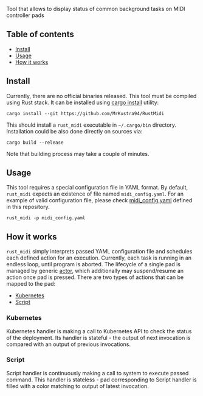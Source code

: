 Tool that allows to display status of common background tasks on MIDI controller pads

## Table of contents
- [Install](#install)
- [Usage](#usage)
- [How it works](#how-it-works)

## Install
Currently, there are no official binaries released. This tool must be compiled using Rust stack.
It can be installed using [cargo install](https://doc.rust-lang.org/cargo/commands/cargo-install.html) utility:
```shell
cargo install --git https://github.com/MrKustra94/RustMidi
```
This should install a `rust_midi` executable in `~/.cargo/bin` directory.
Installation could be also done directly on sources via:
```shell
cargo build --release
```
Note that building process may take a couple of minutes.

## Usage
This tool requires a special configuration file in YAML format.
By default, `rust_midi` expects an existence of file named `midi_config.yaml`.
For an example of valid configuration file, please check [midi_config.yaml](midi_config.yaml) defined in this repository.
```shell
rust_midi -p midi_config.yaml
```

## How it works
`rust_midi` simply interprets passed YAML configuration file and schedules each defined action for an execution.
Currently, each task is running in an endless loop, until program is aborted.
The lifecycle of a single pad is managed by generic [actor](src/worker/actor.rs), which additionally may suspend/resume an action once pad is pressed.
There are two types of actions that can be mapped to the pad:
- [Kubernetes](src/worker/k8s.rs)
- [Script](src/worker/script.rs)
### Kubernetes
Kubernetes handler is making a call to Kubernetes API to check the status of the deployment.
Its handler is stateful - the output of next invocation is compared with an output of previous invocations.
### Script
Script handler is continuously making a call to system to execute passed command.
This handler is stateless - pad corresponding to Script handler is filled with a color matching to output of latest invocation.
